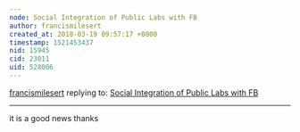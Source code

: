 ```yaml
---
node: Social Integration of Public Labs with FB
author: francismilesert
created_at: 2018-03-19 09:57:17 +0000
timestamp: 1521453437
nid: 15945
cid: 23011
uid: 528006
---
```




[francismilesert](../profile/francismilesert) replying to: [Social Integration of Public Labs with FB](../notes/bansal_sidharth2996/03-14-2018/social-integration-of-public-labs-with-fb)

----
it is a good news thanks 